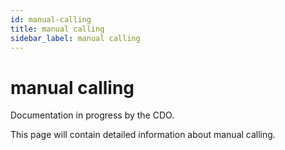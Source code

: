 ```yaml
---
id: manual-calling
title: manual calling
sidebar_label: manual calling
---
```


# manual calling

Documentation in progress by the CDO.

This page will contain detailed information about manual calling.
